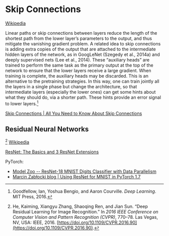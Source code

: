 # Skip Connections
[Wikipedia](https://en.wikipedia.org/wiki/Residual_neural_network)

Linear paths or skip connections between layers reduce the length of the shortest path from the lower layer’s parameters to the output, and thus mitigate the vanishing gradient problem. A related idea to skip connections is adding extra copies of the output that are attached to the intermediate hidden layers of the network, as in GoogLeNet (Szegedy et al., 2014a) and deeply supervised nets (Lee et al., 2014). These “auxiliary heads” are trained to perform the same task as the primary output at the top of the network to ensure that the lower layers receive a large gradient. When training is complete, the auxiliary heads may be discarded. This is an alternative to the pretraining strategies. In this way, one can train jointly all the layers in a single phase but change the architecture, so that intermediate layers (especially the lower ones) can get some hints about what they should do, via a shorter path. These hints provide an error signal to lower layers.[^deeplearning]

[Skip Connections | All You Need to Know About Skip Connections](https://www.analyticsvidhya.com/blog/2021/08/all-you-need-to-know-about-skip-connections/)

## Residual Neural Networks
[^resnet]
[Wikipedia](https://en.wikipedia.org/wiki/Residual_neural_network)

[ResNet: The Basics and 3 ResNet Extensions](https://datagen.tech/guides/computer-vision/resnet/)

PyTorch:
- [Model Zoo -- ResNet-18 MNIST Digits Classifier with Data Parallelism](https://github.com/rasbt/deeplearning-models/blob/master/pytorch_ipynb/cnn/cnn-resnet18-mnist.ipynb)
- [Marcin Zabłocki blog | Using ResNet for MNIST in PyTorch 1.7](https://zablo.net/blog/post/pytorch-resnet-mnist-jupyter-notebook-2021/index.html)


[^deeplearning]: Goodfellow, Ian, Yoshua Bengio, and Aaron Courville. _Deep Learning_. MIT Press, 2016.
[^resnet]: He, Kaiming, Xiangyu Zhang, Shaoqing Ren, and Jian Sun. “Deep Residual Learning for Image Recognition.” In _2016 IEEE Conference on Computer Vision and Pattern Recognition (CVPR)_, 770–78. Las Vegas, NV, USA: IEEE, 2016. [https://doi.org/10.1109/CVPR.2016.90](https://doi.org/10.1109/CVPR.2016.90).
